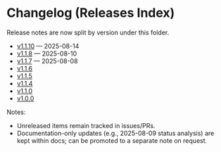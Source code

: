 # Changelog (Releases Index)

Release notes are now split by version under this folder.

- [v1.1.10](./v1.1.10.md) — 2025-08-14
- [v1.1.8](./v1.1.8.md) — 2025-08-10
- [v1.1.7](./v1.1.7.md) — 2025-08-08
- [v1.1.6](./v1.1.6.md)
- [v1.1.5](./v1.1.5.md)
- [v1.1.4](./v1.1.4.md)
- [v1.1.0](./v1.1.0.md)
- [v1.0.0](./v1.0.0.md)

Notes:
- Unreleased items remain tracked in issues/PRs.
- Documentation-only updates (e.g., 2025-08-09 status analysis) are kept within docs; can be promoted to a separate note on request.
